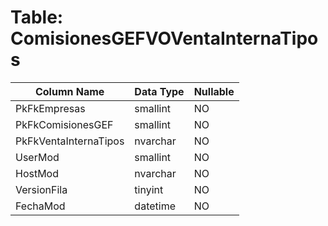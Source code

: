 # Table: ComisionesGEFVOVentaInternaTipos

| Column Name | Data Type | Nullable |
|-------------|-----------|----------|
| PkFkEmpresas | smallint | NO |
| PkFkComisionesGEF | smallint | NO |
| PkFkVentaInternaTipos | nvarchar | NO |
| UserMod | smallint | NO |
| HostMod | nvarchar | NO |
| VersionFila | tinyint | NO |
| FechaMod | datetime | NO |
